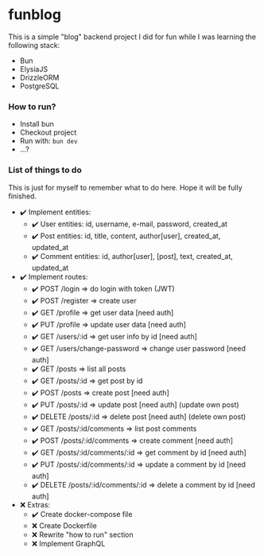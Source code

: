 # funblog

This is a simple "blog" backend project I did for fun while I was learning the following stack:

- Bun
- ElysiaJS
- DrizzleORM
- PostgreSQL

### How to run?

- Install bun
- Checkout project
- Run with: ```bun dev```
- ...?


### List of things to do

This is just for myself to remember what to do here. Hope it will be fully finished.

- ✔️ Implement entities:
    - ✔️ User entities: id, username, e-mail, password, created_at
    - ✔️ Post entities: id, title, content, author[user], created_at, updated_at
    - ✔️ Comment entities: id, author[user], [post], text, created_at, updated_at
- ✔️ Implement routes:
    - ✔️ POST /login => do login with token (JWT)
    - ✔️ POST /register => create user
    - ✔️ GET /profile => get user data [need auth]
    - ✔️ PUT /profile => update user data [need auth]
    - ✔️ GET /users/:id => get user info by id [need auth]
    - ✔️ GET /users/change-password => change user password [need auth]
    - ✔️ GET /posts => list all posts
    - ✔️ GET /posts/:id => get post by id
    - ✔️ POST /posts => create post [need auth]
    - ✔️ PUT /posts/:id => update post [need auth] (update own post)
    - ✔️ DELETE /posts/:id => delete post [need auth] (delete own post)
    - ✔️ GET /posts/:id/comments => list post comments
    - ✔️ POST /posts/:id/comments => create comment [need auth]
    - ✔️ GET /posts/:id/comments/:id => get comment by id [need auth]
    - ✔️ PUT /posts/:id/comments/:id => update a comment by id [need auth]
    - ✔️ DELETE /posts/:id/comments/:id => delete a comment by id [need auth]
- ❌ Extras:
    - ✔️ Create docker-compose file
    - ❌ Create Dockerfile
    - ❌ Rewrite "how to run" section
    - ❌ Implement GraphQL
